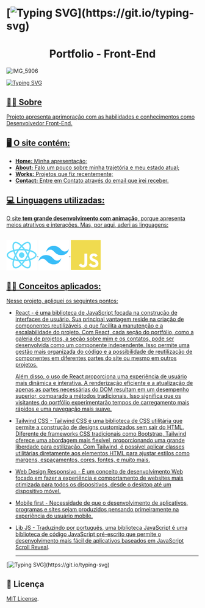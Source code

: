 # [![Typing SVG](https://readme-typing-svg.herokuapp.com/?color=B0C4DE1&size=35&center=true&vCenter=true&width=1000&lines=Ronald-+Front-End+Developer+🌐;)](https://git.io/typing-svg)

<h1 align="center">Portfolio - Front-End</h1>

![IMG_5906](https://github.com/Ronald-02/Front-End/assets/112557309/62e23926-6109-41d1-a025-8d7e1283fb22)


<a href="https://portfolioronald.vercel.app/">![Typing SVG](https://readme-typing-svg.herokuapp.com/?color=B0C4DE&size=35&center=true&vCenter=true&width=1000&lines=Disponível+Aqui;)



## 🤳🏽 Sobre

Projeto apresenta aprimoração com as habilidades e conhecimentos como Desenvolvedor Front-End.

## 🖥 O site contém:

- **Home:** Minha apresentação;
- **About:** Falo um pouco sobre minha trajetória e meu estado atual;
- **Works:** Projetos que fiz recentemente;
- **Contact:** Entre em Contato através do email que irei receber.

## 💻 Linguagens utilizadas:

O site **tem grande desenvolvimento com animação**, porque apresenta meios atrativos e interações. Mas, por aqui, aderi as linguagens:
<br>

<div>
  <Br>
  <img align="center" alt="Ronald-React" height="80" width="80" src="https://raw.githubusercontent.com/devicons/devicon/master/icons/react/react-original.svg">
  <img align="center" alt="Ronald-TailwindCss" height="80" width="80" src="https://raw.githubusercontent.com/devicons/devicon/master/icons/tailwindcss/tailwindcss-original.svg">
  <img align="center" alt="Ronald-Js" height="80" width="80" src="https://raw.githubusercontent.com/devicons/devicon/master/icons/javascript/javascript-plain.svg">
</div>

## ✍🏽 Conceitos aplicados:

Nesse projeto, apliquei os seguintes pontos:

+ React - é uma biblioteca de JavaScript focada na construção de interfaces de usuário. Sua principal vantagem reside na criação de componentes reutilizáveis, o que facilita a manutenção e a escalabilidade do projeto. Com React, cada seção do portfólio, como a galeria de projetos, a seção sobre mim e os contatos, pode ser desenvolvida como um componente independente. Isso permite uma gestão mais organizada do código e a possibilidade de reutilização de componentes em diferentes partes do site ou mesmo em outros projetos.

     Além disso, o uso de React proporciona uma experiência de usuário mais dinâmica e interativa. A renderização eficiente e a atualização de apenas as partes necessárias do DOM resultam em um desempenho 
     superior, 
     comparado a métodos tradicionais. Isso significa que os visitantes do portfólio experimentarão tempos de carregamento mais rápidos e uma navegação mais suave.

+ Tailwind CSS - Tailwind CSS é uma biblioteca de CSS utilitária que permite a construção de designs customizados sem sair do HTML. Diferente de frameworks CSS tradicionais como Bootstrap, Tailwind oferece uma abordagem mais flexível, proporcionando uma grande liberdade para estilização. Com Tailwind, é possível aplicar classes utilitárias diretamente aos elementos HTML para ajustar estilos como margens, espaçamentos, cores, fontes, e muito mais.
  
+ Web Design Responsivo -  É um conceito de desenvolvimento Web focado em fazer a experiência e comportamento de websites mais otimizada para todos os dispositivos, desde o desktop até um dispositivo móvel.
  
+ Mobile first - Necessidade de que o desenvolvimento de aplicativos, programas e sites sejam produzidos pensando primeiramente na experiência do usuário mobile.
  
+ Lib JS - Traduzindo por português, uma biblioteca JavaScript é uma biblioteca de código JavaScript pré-escrito que permite o desenvolvimento mais fácil de aplicativos baseados em JavaScript <a href="https://scrollrevealjs.org">Scroll Reveal</a>.

  ---

[![Typing SVG](https://readme-typing-svg.herokuapp.com/?color=B0C4DE1&size=35&center=true&vCenter=true&width=1000&lines=Criado+Por+Ronald+Da+Silva👨🏽‍💻;)](https://git.io/typing-svg)

  
## 📝 Licença

[MIT License](./LICENSE).

